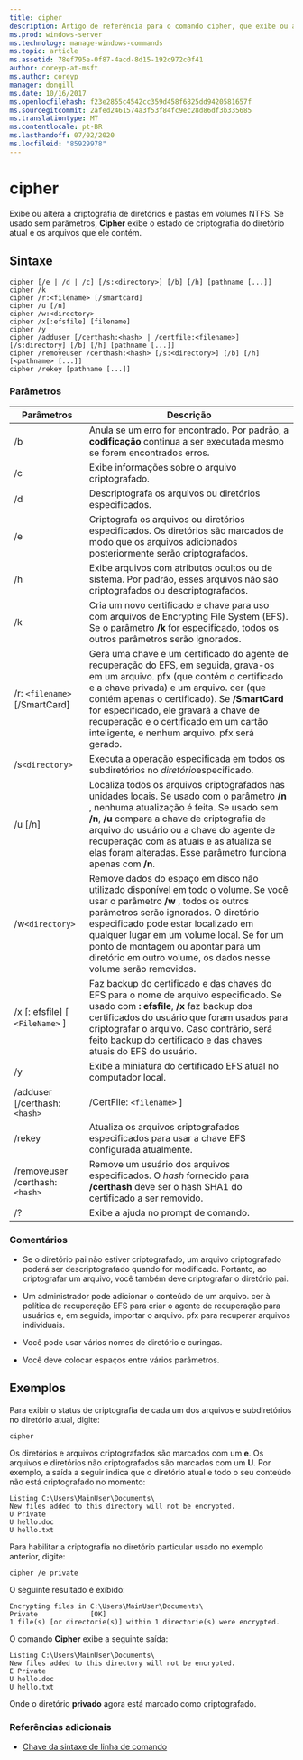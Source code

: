```yaml
---
title: cipher
description: Artigo de referência para o comando cipher, que exibe ou altera a criptografia de diretórios e arquivos em volumes NTFS.
ms.prod: windows-server
ms.technology: manage-windows-commands
ms.topic: article
ms.assetid: 78ef795e-0f87-4acd-8d15-192c972c0f41
author: coreyp-at-msft
ms.author: coreyp
manager: dongill
ms.date: 10/16/2017
ms.openlocfilehash: f23e2855c4542cc359d458f6825dd9420581657f
ms.sourcegitcommit: 2afed2461574a3f53f84fc9ec28d86df3b335685
ms.translationtype: MT
ms.contentlocale: pt-BR
ms.lasthandoff: 07/02/2020
ms.locfileid: "85929978"
---
```

# <a name="cipher"></a>cipher

Exibe ou altera a criptografia de diretórios e pastas em volumes NTFS. Se usado sem parâmetros, **Cipher** exibe o estado de criptografia do diretório atual e os arquivos que ele contém.

## <a name="syntax"></a>Sintaxe

```
cipher [/e | /d | /c] [/s:<directory>] [/b] [/h] [pathname [...]]
cipher /k
cipher /r:<filename> [/smartcard]
cipher /u [/n]
cipher /w:<directory>
cipher /x[:efsfile] [filename]
cipher /y
cipher /adduser [/certhash:<hash> | /certfile:<filename>] [/s:directory] [/b] [/h] [pathname [...]]
cipher /removeuser /certhash:<hash> [/s:<directory>] [/b] [/h] [<pathname> [...]]
cipher /rekey [pathname [...]]
```

### <a name="parameters"></a>Parâmetros

| Parâmetros | Descrição |
| ---------- | ----------- |
| /b | Anula se um erro for encontrado. Por padrão, a **codificação** continua a ser executada mesmo se forem encontrados erros. |
| /c | Exibe informações sobre o arquivo criptografado. |
| /d | Descriptografa os arquivos ou diretórios especificados. |
| /e | Criptografa os arquivos ou diretórios especificados. Os diretórios são marcados de modo que os arquivos adicionados posteriormente serão criptografados. |
| /h | Exibe arquivos com atributos ocultos ou de sistema. Por padrão, esses arquivos não são criptografados ou descriptografados. |
| /k | Cria um novo certificado e chave para uso com arquivos de Encrypting File System (EFS). Se o parâmetro **/k** for especificado, todos os outros parâmetros serão ignorados. |
| /r: `<filename>` [/SmartCard] | Gera uma chave e um certificado do agente de recuperação do EFS, em seguida, grava-os em um arquivo. pfx (que contém o certificado e a chave privada) e um arquivo. cer (que contém apenas o certificado). Se **/SmartCard** for especificado, ele gravará a chave de recuperação e o certificado em um cartão inteligente, e nenhum arquivo. pfx será gerado. |
| /s`<directory>` | Executa a operação especificada em todos os subdiretórios no *diretório*especificado. |
| /u [/n] |  Localiza todos os arquivos criptografados nas unidades locais. Se usado com o parâmetro **/n** , nenhuma atualização é feita. Se usado sem **/n**, **/u** compara a chave de criptografia de arquivo do usuário ou a chave do agente de recuperação com as atuais e as atualiza se elas foram alteradas. Esse parâmetro funciona apenas com **/n**. |
| /w`<directory>` | Remove dados do espaço em disco não utilizado disponível em todo o volume. Se você usar o parâmetro **/w** , todos os outros parâmetros serão ignorados. O diretório especificado pode estar localizado em qualquer lugar em um volume local. Se for um ponto de montagem ou apontar para um diretório em outro volume, os dados nesse volume serão removidos. |
| /x [: efsfile] [ `<FileName>` ] | Faz backup do certificado e das chaves do EFS para o nome de arquivo especificado. Se usado com **: efsfile**, **/x** faz backup dos certificados do usuário que foram usados para criptografar o arquivo. Caso contrário, será feito backup do certificado e das chaves atuais do EFS do usuário. |
| /y | Exibe a miniatura do certificado EFS atual no computador local. |
| /adduser [/certhash:`<hash>` | /CertFile: `<filename>` ] |
| /rekey | Atualiza os arquivos criptografados especificados para usar a chave EFS configurada atualmente. |
| /removeuser /certhash:`<hash>` | Remove um usuário dos arquivos especificados. O *hash* fornecido para **/certhash** deve ser o hash SHA1 do certificado a ser removido. |
| /? | Exibe a ajuda no prompt de comando. |

### <a name="remarks"></a>Comentários

- Se o diretório pai não estiver criptografado, um arquivo criptografado poderá ser descriptografado quando for modificado. Portanto, ao criptografar um arquivo, você também deve criptografar o diretório pai.

- Um administrador pode adicionar o conteúdo de um arquivo. cer à política de recuperação EFS para criar o agente de recuperação para usuários e, em seguida, importar o arquivo. pfx para recuperar arquivos individuais.

- Você pode usar vários nomes de diretório e curingas.

- Você deve colocar espaços entre vários parâmetros.

## <a name="examples"></a>Exemplos

Para exibir o status de criptografia de cada um dos arquivos e subdiretórios no diretório atual, digite:

```
cipher
```

Os diretórios e arquivos criptografados são marcados com um **e**. Os arquivos e diretórios não criptografados são marcados com um **U**. Por exemplo, a saída a seguir indica que o diretório atual e todo o seu conteúdo não está criptografado no momento:

```
Listing C:\Users\MainUser\Documents\
New files added to this directory will not be encrypted.
U Private
U hello.doc
U hello.txt
```

Para habilitar a criptografia no diretório particular usado no exemplo anterior, digite:

```
cipher /e private
```

O seguinte resultado é exibido:

```
Encrypting files in C:\Users\MainUser\Documents\
Private             [OK]
1 file(s) [or directorie(s)] within 1 directorie(s) were encrypted.
```

O comando **Cipher** exibe a seguinte saída:

```
Listing C:\Users\MainUser\Documents\
New files added to this directory will not be encrypted.
E Private
U hello.doc
U hello.txt
```

Onde o diretório **privado** agora está marcado como criptografado.

### <a name="additional-references"></a>Referências adicionais

- [Chave da sintaxe de linha de comando](command-line-syntax-key.md)
